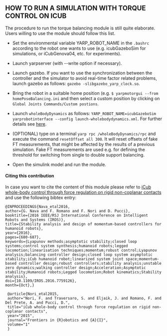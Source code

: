 
## HOW TO RUN A SIMULATION WITH TORQUE CONTROL ON ICUB

The procedure to run the torque balancing module is still quite elaborate. Users willing to use the module should follow this list.

- Set the environmental variable YARP_ROBOT_NAME in the `.bashrc` according to the robot one wants to use (e.g. icubGazeboSim for simulations, or iCubGenova04, etc. for experiments).

- Launch yarpserver (with --write option if necessary).

- Launch gazebo. If you want to use the synchronization between the controller and the simulator to avoid real-time factor related problems, launch gazebo as follows: `gazebo -slibgazebo_yarp_clock.so`.
 
- Bring the robot in a suitable home position (e.g. `$ yarpmotorgui --from homePoseBalancing.ini` and then select a custom position by clicking on `Global Joints Commands/Custom postions`.

- Launch `wholeBodyDynamics` as follows: `YARP_ROBOT_NAME=icubGazeboSim yarprobotinterface --config launch-wholebodydynamics.xml`. For further details see [here](https://github.com/robotology/codyco-modules/blob/master/doc/force_control_on_icub.md#run-wholebodydynamics-on-an-external-pc).

- (OPTIONAL) type on a terminal `yarp rpc /wholeBodyDynamics/rpc` and execute the command `resetOffset all 300`. It will reset offsets of fake FT measurements, that might be affected by the results of a previous simulation. Fake FT measurements are used e.g. for defining the threshold for switching from single to double support balancing.
 
- Open the simulink model and run the module.

#### Citing this contribution
In case you want to cite the content of this module please refer to [iCub whole-body control through force regulation on rigid non-coplanar contacts](http://journal.frontiersin.org/article/10.3389/frobt.2015.00006/abstract) and use the following bibtex entry:

```
@INPROCEEDINGS{Nava_etal2016, 
author={G. Nava and F. Romano and F. Nori and D. Pucci}, 
booktitle={2016 IEEE/RSJ International Conference on Intelligent Robots and Systems (IROS)}, 
title={Stability analysis and design of momentum-based controllers for humanoid robots}, 
year={2016}, 
pages={680-687}, 
keywords={Lyapunov methods;asymptotic stability;closed loop systems;control system synthesis;humanoid robots;legged locomotion;linearisation techniques;momentum;robust control;Lyapunov analysis;balancing controller design;closed loop system asymptotic stability;iCub humanoid robot;linearized system joint space;momentum-based controller design;robust controllers;stability analysis;unstable zero dynamics;walking controller design;Acceleration;Asymptotic stability;Humanoid robots;Legged locomotion;Robot kinematics;Stability analysis}, 
doi={10.1109/IROS.2016.7759126}, 
month={Oct},}
```

```
 @article{Nori_etal2015,
 author="Nori, F. and Traversaro, S. and Eljaik, J. and Romano, F. and Del Prete, A. and Pucci, D.",
 title="iCub whole-body control through force regulation on rigid non-coplanar contacts",
 year="2015",
 journal="Frontiers in {R}obotics and {A}{I}",
 volume="1"
 }
```
